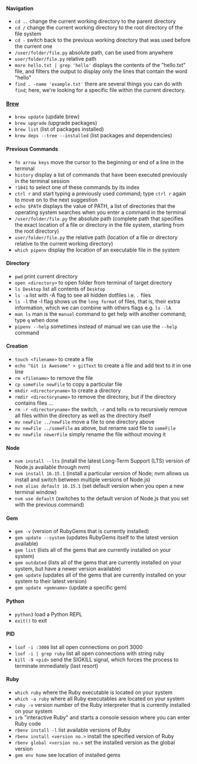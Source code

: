 #### Navigation

- `cd ..` change the current working directory to the parent directory
- `cd /` change the current working directory to the root directory of the file system
- `cd -` switch back to the previous working directory that was used before the current one
- `/user/folder/file.py` absolute path, can be used from anywhere
- `user/folder/file.py` relative path
- `more hello.txt | grep 'hello'` displays the contents of the "hello.txt" file, and filters the output to display only the lines that contain the word "hello"
- `find . -name 'example.txt'` there are several things you can do with `find`; here, we're looking for a specific file within the current directory.

#### [Brew](https://mac.install.guide/homebrew/4.html)

- `brew update` (update brew)
- `brew upgrade` (upgrade packages)
- `brew list` (list of packages installed)
- `brew deps --tree --installed` (list packages and dependencies)

#### Previous Commands

- `fn arrow keys` move the cursor to the beginning or end of a line in the terminal
- `history` display a list of commands that have been executed previously in the terminal session
- `!1041` to select one of these commands by its index
- `ctrl r` and start typing a previously used command; type `ctrl r` again to move on to the next suggestion
- `echo $PATH` displays the value of PATH, a list of directories that the operating system searches when you enter a command in the terminal
- `/user/folder/file.py` the absolute path (complete path that specifies the exact location of a file or directory in the file system, starting from the root directory)
- `user/folder/file.py` the relative path (location of a file or directory relative to the current working directory)
- `which pipenv` display the location of an executable file in the system

#### Directory

- `pwd` print current directory
- `open <directory>` to open folder from terminal of target directory
- `ls Desktop` list all contents of `Desktop`
- `ls -a` list with -A flag to see all hidden dotfiles i.e. `.` files
- `ls -l` the -l flag shows us the `long format` of files, that is, their extra information, which we can combine with others flags e.g. `ls -lA`
- `man ls` man is the `manual` command to get help with another command; type `q` when done
- `pipenv --help` sometimes instead of manual we can use the `--help` command

#### Creation

- `touch <filename>` to create a file
- `echo "Git is Awesome" > gitText` to create a file and add text to it in one line
- `rm <filename>` to remove the file
- `cp someFile newFile` to copy a particular file
- `mkdir <directoryname>` to create a directory
- `rmdir <directoryname>` to remove the directory, but if the directory contains files ...
- `rm -r <directoryname>` the switch, `-r` and tells `rm` to recursively remove all files within the directory as well as the directory itself
- `mv newFile ../newFile` move a file to one directory above
- `mv newFile ../someFile` as above, but rename said file to `someFile`
- `mv newFile newerFile` simply rename the file without moving it

#### Node

- `nvm install --lts` (install the latest Long-Term Support (LTS) version of Node.js available through nvm)
- `nvm install 16.15.1` (install a particular version of Node; nvm allows us install and switch between multiple versions of Node.js)
- `nvm alias default 16.15.1` (set default version when you open a new terminal window)
- `nvm use default` (switches to the default version of Node.js that you set with the previous command)

#### Gem

- `gem -v` (version of RubyGems that is currently installed)
- `gem update --system` (updates RubyGems itself to the latest version available)
- `gem list` (lists all of the gems that are currently installed on your system)
- `gem outdated` (lists all of the gems that are currently installed on your system, but have a newer version available)
- `gem update` (updates all of the gems that are currently installed on your system to their latest version)
- `gem update <gemname>` (update a specific gem)

#### Python

- `python3` load a Python REPL
- `exit()` to exit

#### PID

- `lsof -i :3000` list all open connections on port 3000
- `lsof -i | grep ruby` list all open connections with string ruby
- `kill -9 <pid>` send the SIGKILL signal, which forces the process to terminate immediately (last resort)

#### Ruby

- `which ruby` where the Ruby executable is located on your system
- `which -a ruby` where all Ruby executables are located on your system
- `ruby -v` version number of the Ruby interpreter that is currently installed on your system
- `irb` "interactive Ruby" and starts a console session where you can enter Ruby code
- `rbenv install -l` list available versions of Ruby
- `rbenv install <version no.>` install the specified version of Ruby
- `rbenv global <version no.>` set the installed version as the global version
- `gem env home` see location of installed gems
